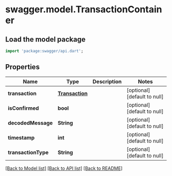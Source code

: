 # swagger.model.TransactionContainer

## Load the model package
```dart
import 'package:swagger/api.dart';
```

## Properties
Name | Type | Description | Notes
------------ | ------------- | ------------- | -------------
**transaction** | [**Transaction**](Transaction.md) |  | [optional] [default to null]
**isConfirmed** | **bool** |  | [optional] [default to null]
**decodedMessage** | **String** |  | [optional] [default to null]
**timestamp** | **int** |  | [optional] [default to null]
**transactionType** | **String** |  | [optional] [default to null]

[[Back to Model list]](../README.md#documentation-for-models) [[Back to API list]](../README.md#documentation-for-api-endpoints) [[Back to README]](../README.md)


